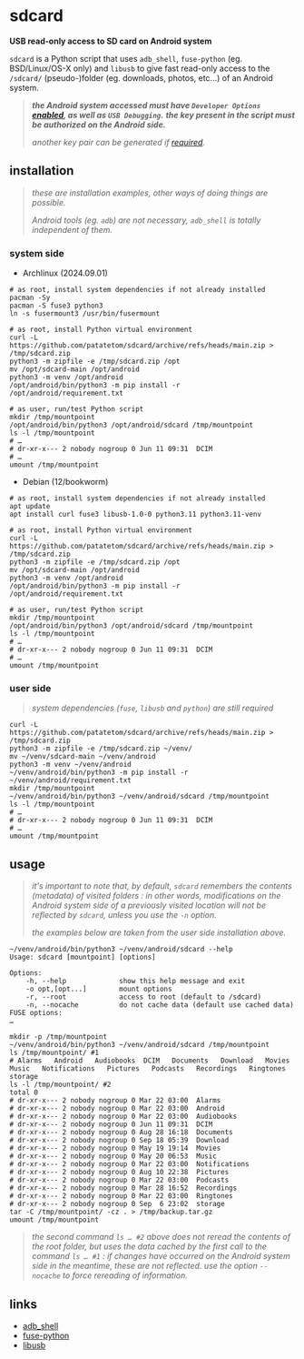 # sdcard

**USB read-only access to SD card on Android system**

`sdcard` is a Python script that uses `adb_shell`, `fuse-python` (eg. BSD/Linux/OS-X only) and `libusb` to give fast read-only access to the `/sdcard/` (pseudo-)folder (eg. downloads, photos, etc...) of an Android system.

> _**the Android system accessed must have `Developer Options` [enabled](https://developer.android.com/studio/debug/dev-options), as well as `USB Debugging`.**_
> _**the key present in the script must be authorized on the Android side.**_
>
> _another key pair can be generated if [required](https://github.com/patatetom/sdcard/blob/main/sdcard#L12)._


## installation

> _these are installation examples, other ways of doing things are possible._
>
> _Android tools (eg. `adb`) are not necessary, `adb_shell` is totally independent of them._


### system side

- Archlinux (2024.09.01)

```shell
# as root, install system dependencies if not already installed
pacman -Sy
pacman -S fuse3 python3
ln -s fusermount3 /usr/bin/fusermount
```
```shell
# as root, install Python virtual environment
curl -L https://github.com/patatetom/sdcard/archive/refs/heads/main.zip > /tmp/sdcard.zip
python3 -m zipfile -e /tmp/sdcard.zip /opt
mv /opt/sdcard-main /opt/android
python3 -m venv /opt/android
/opt/android/bin/python3 -m pip install -r /opt/android/requirement.txt
```

```shell
# as user, run/test Python script
mkdir /tmp/mountpoint
/opt/android/bin/python3 /opt/android/sdcard /tmp/mountpoint
ls -l /tmp/mountpoint
# …
# dr-xr-x--- 2 nobody nogroup 0 Jun 11 09:31  DCIM
# …
umount /tmp/mountpoint
```

- Debian (12/bookworm)

```shell
# as root, install system dependencies if not already installed
apt update
apt install curl fuse3 libusb-1.0-0 python3.11 python3.11-venv
```
```shell
# as root, install Python virtual environment
curl -L https://github.com/patatetom/sdcard/archive/refs/heads/main.zip > /tmp/sdcard.zip
python3 -m zipfile -e /tmp/sdcard.zip /opt
mv /opt/sdcard-main /opt/android
python3 -m venv /opt/android
/opt/android/bin/python3 -m pip install -r /opt/android/requirement.txt 
```

```shell
# as user, run/test Python script
mkdir /tmp/mountpoint
/opt/android/bin/python3 /opt/android/sdcard /tmp/mountpoint
ls -l /tmp/mountpoint
# …
# dr-xr-x--- 2 nobody nogroup 0 Jun 11 09:31  DCIM
# …
umount /tmp/mountpoint
```


### user side

> _system dependencies (`fuse`, `libusb` and `python`) are still required_

```shell
curl -L https://github.com/patatetom/sdcard/archive/refs/heads/main.zip > /tmp/sdcard.zip
python3 -m zipfile -e /tmp/sdcard.zip ~/venv/
mv ~/venv/sdcard-main ~/venv/android
python3 -m venv ~/venv/android
~/venv/android/bin/python3 -m pip install -r ~/venv/android/requirement.txt
mkdir /tmp/mountpoint
~/venv/android/bin/python3 ~/venv/android/sdcard /tmp/mountpoint
ls -l /tmp/mountpoint
# …
# dr-xr-x--- 2 nobody nogroup 0 Jun 11 09:31  DCIM
# …
umount /tmp/mountpoint
```


## usage

> _it's important to note that, by default, `sdcard` remembers the contents (metadata) of visited folders :_
> _in other words, modifications on the Android system side of a previously visited location will not be reflected by `sdcard`, unless you use the `-n` option._
>
> _the examples below are taken from the user side installation above._

```shell
~/venv/android/bin/python3 ~/venv/android/sdcard --help
Usage: sdcard [mountpoint] [options]

Options:
    -h, --help             show this help message and exit
    -o opt,[opt...]        mount options
    -r, --root             access to root (default to /sdcard)
    -n, --nocache          do not cache data (default use cached data)
FUSE options:
…
```
```shell
mkdir -p /tmp/mountpoint
~/venv/android/bin/python3 ~/venv/android/sdcard /tmp/mountpoint
ls /tmp/mountpoint/ #1
# Alarms   Android   Audiobooks	 DCIM   Documents   Download   Movies   Music   Notifications   Pictures   Podcasts   Recordings   Ringtones   storage
ls -l /tmp/mountpoint/ #2
total 0
# dr-xr-x--- 2 nobody nogroup 0 Mar 22 03:00  Alarms
# dr-xr-x--- 2 nobody nogroup 0 Mar 22 03:00  Android
# dr-xr-x--- 2 nobody nogroup 0 Mar 22 03:00  Audiobooks
# dr-xr-x--- 2 nobody nogroup 0 Jun 11 09:31  DCIM
# dr-xr-x--- 2 nobody nogroup 0 Aug 28 16:18  Documents
# dr-xr-x--- 2 nobody nogroup 0 Sep 18 05:39  Download
# dr-xr-x--- 2 nobody nogroup 0 May 19 19:14  Movies
# dr-xr-x--- 2 nobody nogroup 0 May 20 06:53  Music
# dr-xr-x--- 2 nobody nogroup 0 Mar 22 03:00  Notifications
# dr-xr-x--- 2 nobody nogroup 0 Aug 10 22:38  Pictures
# dr-xr-x--- 2 nobody nogroup 0 Mar 22 03:00  Podcasts
# dr-xr-x--- 2 nobody nogroup 0 Mar 28 16:52  Recordings
# dr-xr-x--- 2 nobody nogroup 0 Mar 22 03:00  Ringtones
# dr-xr-x--- 2 nobody nogroup 0 Sep  6 23:02  storage
tar -C /tmp/mountpoint/ -cz . > /tmp/backup.tar.gz
umount /tmp/mountpoint
```

> _the second command `ls … #2` above does not reread the contents of the root folder, but uses the data cached by the first call to the command `ls … #1` : if changes have occurred on the Android system side in the meantime, these are not reflected. use the option `--nocache` to force rereading of information._


## links
- [adb_shell](https://github.com/JeffLIrion/adb_shell)
- [fuse-python](https://github.com/libfuse/python-fuse)
- [libusb](https://github.com/karpierz/libusb)
